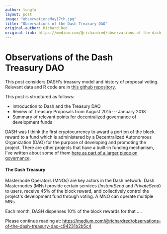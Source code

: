 ```yaml
---
author: tungfa
layout: post
image: "observationsMay17th.jpg"
title: "Observations of the Dash Treasury DAO"
original-author: Richard Red
original-link: https://medium.com/@richardred/observations-of-the-dash-treasury-dao-c94231b2b5c4
---
```



Observations of the Dash Treasury DAO
=====================================

This post considers DASH's treasury model and history of proposal voting. Relevant data and R code are in [this github repository](https://github.com/RichardRed0x/dash-analysis).

This post is structured as follows:

-   Introduction to Dash and the Treasury DAO
-   Review of Treasury Proposals from August 2015 --- January 2018
-   Summary of relevant points for decentralized governance of development funds

DASH was I think the first cryptocurrency to award a portion of the block reward to a fund which is administered by a Decentralized Autonomous Organization (DAO) for the purpose of developing and promoting the project. There are other projects that have a built-in funding mechanism, I've written about some of them [here as part of a larger piece on governance](https://medium.com/p/80fbe2050222#fc78).

#### The Dash Treasury

Masternode Operators (MNOs) are key actors in the Dash network. Dash Masternodes (MNs) provide certain services (*InstantSend* and *PrivateSend*) to users, receive 45% of the block reward, and collectively control the project's development fund through voting. A MNO can operate multiple MNs.

Each month, DASH dispenses 10% of the block rewards for that ....

Please continue reading at: <https://medium.com/@richardred/observations-of-the-dash-treasury-dao-c94231b2b5c4>
